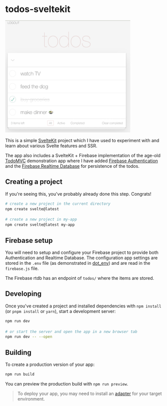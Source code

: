 # todos-sveltekit

<img alt="todos svelte image" src="todosmvc-svelte.png" width="400" />

This is a simple [SvelteKit](https://kit.svelte.dev/docs/introduction) project which I have used to experiment with and
learn about various Svelte features and SSR.

The app also includes a SvelteKit + Firebase implementation of the age-old [TodoMVC](http://todomvc.com) demonstration app where I have
added [Firebase Authentication](https://firebase.google.com/products/auth) and the [Firebase Realtime Database](https://firebase.google.com/products/realtime-database) for persistence of the todos.


## Creating a project

If you're seeing this, you've probably already done this step. Congrats!

```bash
# create a new project in the current directory
npm create svelte@latest

# create a new project in my-app
npm create svelte@latest my-app
```

## Firebase setup

You will need to setup and configure your Firebase project to provide both Authentication and Realtime Database.  The configuration app settings are stored
in the `.env` file (as demonstrated in [dot_env](dot_env)) and are read in the `firebase.js` file.

The Firebase rtdb has an endpoint of `todos/` where the items are stored.


## Developing

Once you've created a project and installed dependencies with `npm install` (or `pnpm install` or `yarn`), start a development server:

```bash
npm run dev

# or start the server and open the app in a new browser tab
npm run dev -- --open
```

## Building

To create a production version of your app:

```bash
npm run build
```

You can preview the production build with `npm run preview`.

> To deploy your app, you may need to install an [adapter](https://kit.svelte.dev/docs/adapters) for your target environment.
